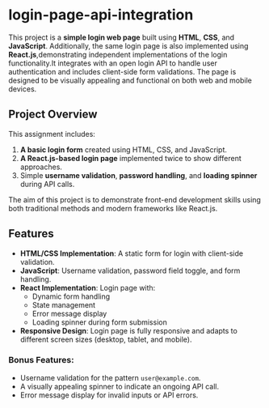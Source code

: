 # login-page-api-integration
This project is a **simple login web page** built using **HTML**, **CSS**, and **JavaScript**. Additionally, the same login page is also implemented using **React.js**,demonstrating independent implementations of the login functionality.It integrates with an open login API to handle user authentication and includes client-side form validations. The page is designed to be visually appealing and functional on both web and mobile devices.

## Project Overview
This assignment includes:
1. **A basic login form** created using HTML, CSS, and JavaScript.
2. **A React.js-based login page** implemented twice to show different approaches.
3. Simple **username validation**, **password handling**, and **loading spinner** during API calls.

The aim of this project is to demonstrate front-end development skills using both traditional methods and modern frameworks like React.js.

## Features
- **HTML/CSS Implementation**: A static form for login with client-side validation.
- **JavaScript**: Username validation, password field toggle, and form handling.
- **React Implementation**: Login page with:
  - Dynamic form handling
  - State management
  - Error message display
  - Loading spinner during form submission
- **Responsive Design**: Login page is fully responsive and adapts to different screen sizes (desktop, tablet, and mobile).

### Bonus Features:
- Username validation for the pattern `user@example.com`.
- A visually appealing spinner to indicate an ongoing API call.
- Error message display for invalid inputs or API errors.

